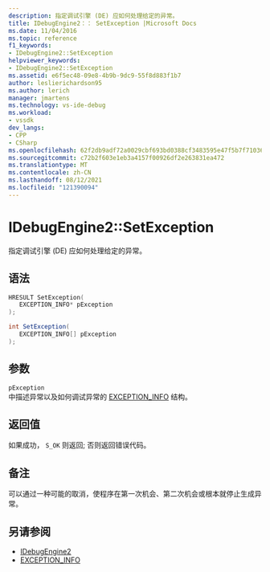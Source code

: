 ```yaml
---
description: 指定调试引擎 (DE) 应如何处理给定的异常。
title: IDebugEngine2：： SetException |Microsoft Docs
ms.date: 11/04/2016
ms.topic: reference
f1_keywords:
- IDebugEngine2::SetException
helpviewer_keywords:
- IDebugEngine2::SetException
ms.assetid: e6f5ec48-09e8-4b9b-9dc9-55f8d883f1b7
author: leslierichardson95
ms.author: lerich
manager: jmartens
ms.technology: vs-ide-debug
ms.workload:
- vssdk
dev_langs:
- CPP
- CSharp
ms.openlocfilehash: 62f2db9adf72a0029cbf693bd0388cf3483595e47f5b7f71036c759a8e37182e
ms.sourcegitcommit: c72b2f603e1eb3a4157f00926df2e263831ea472
ms.translationtype: MT
ms.contentlocale: zh-CN
ms.lasthandoff: 08/12/2021
ms.locfileid: "121390094"
---
```

# <a name="idebugengine2setexception"></a>IDebugEngine2::SetException
指定调试引擎 (DE) 应如何处理给定的异常。

## <a name="syntax"></a>语法

```cpp
HRESULT SetException( 
   EXCEPTION_INFO* pException
);
```

```csharp
int SetException( 
   EXCEPTION_INFO[] pException
);
```

## <a name="parameters"></a>参数
`pException`\
中描述异常以及如何调试异常的 [EXCEPTION_INFO](../../../extensibility/debugger/reference/exception-info.md) 结构。

## <a name="return-value"></a>返回值
 如果成功， `S_OK` 则返回; 否则返回错误代码。

## <a name="remarks"></a>备注
 可以通过一种可能的取消，使程序在第一次机会、第二次机会或根本就停止生成异常。

## <a name="see-also"></a>另请参阅
- [IDebugEngine2](../../../extensibility/debugger/reference/idebugengine2.md)
- [EXCEPTION_INFO](../../../extensibility/debugger/reference/exception-info.md)
